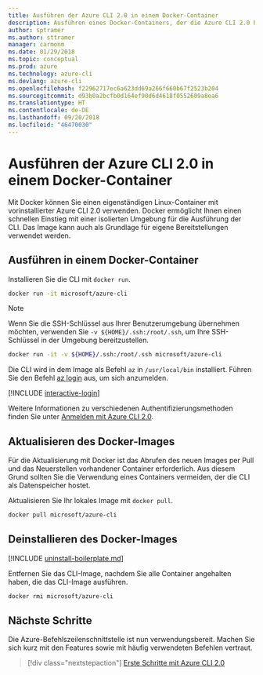 ```yaml
---
title: Ausführen der Azure CLI 2.0 in einem Docker-Container
description: Ausführen eines Docker-Containers, der die Azure CLI 2.0 hostet
author: sptramer
ms.author: sttramer
manager: carmonm
ms.date: 01/29/2018
ms.topic: conceptual
ms.prod: azure
ms.technology: azure-cli
ms.devlang: azure-cli
ms.openlocfilehash: f22962717ec6a623dd69a266f660b67f2523b204
ms.sourcegitcommit: d93b0a2bcfb0d164ef90d6d4618f0552609a8ea6
ms.translationtype: HT
ms.contentlocale: de-DE
ms.lasthandoff: 09/20/2018
ms.locfileid: "46470030"
---
```

# <a name="run-azure-cli-20-in-a-docker-container"></a>Ausführen der Azure CLI 2.0 in einem Docker-Container

Mit Docker können Sie einen eigenständigen Linux-Container mit vorinstallierter Azure CLI 2.0 verwenden. Docker ermöglicht Ihnen einen schnellen Einstieg mit einer isolierten Umgebung für die Ausführung der CLI. Das Image kann auch als Grundlage für eigene Bereitstellungen verwendet werden.

## <a name="run-in-a-docker-container"></a>Ausführen in einem Docker-Container

Installieren Sie die CLI mit `docker run`.

   ```bash
   docker run -it microsoft/azure-cli
   ```

> [!NOTE]
> Wenn Sie die SSH-Schlüssel aus Ihrer Benutzerumgebung übernehmen möchten, verwenden Sie `-v ${HOME}/.ssh:/root/.ssh`, um Ihre SSH-Schlüssel in der Umgebung bereitzustellen.
>
> ```bash
> docker run -it -v ${HOME}/.ssh:/root/.ssh microsoft/azure-cli
> ```

Die CLI wird in dem Image als Befehl `az` in `/usr/local/bin` installiert. Führen Sie den Befehl [az login](/cli/azure/reference-index#az-login) aus, um sich anzumelden.

[!INCLUDE [interactive-login](includes/interactive-login.md)]

Weitere Informationen zu verschiedenen Authentifizierungsmethoden finden Sie unter [Anmelden mit Azure CLI 2.0](authenticate-azure-cli.md).

## <a name="update-docker-image"></a>Aktualisieren des Docker-Images

Für die Aktualisierung mit Docker ist das Abrufen des neuen Images per Pull und das Neuerstellen vorhandener Container erforderlich. Aus diesem Grund sollten Sie die Verwendung eines Containers vermeiden, der die CLI als Datenspeicher hostet.

Aktualisieren Sie Ihr lokales Image mit `docker pull`.

```bash
docker pull microsoft/azure-cli
```

## <a name="uninstall-docker-image"></a>Deinstallieren des Docker-Images

[!INCLUDE [uninstall-boilerplate.md](includes/uninstall-boilerplate.md)]

Entfernen Sie das CLI-Image, nachdem Sie alle Container angehalten haben, die das CLI-Image ausführen.

```bash
docker rmi microsoft/azure-cli
```

## <a name="next-steps"></a>Nächste Schritte

Die Azure-Befehlszeilenschnittstelle ist nun verwendungsbereit. Machen Sie sich kurz mit den Features sowie mit häufig verwendeten Befehlen vertraut.

> [!div class="nextstepaction"]
> [Erste Schritte mit Azure CLI 2.0](get-started-with-azure-cli.md)
